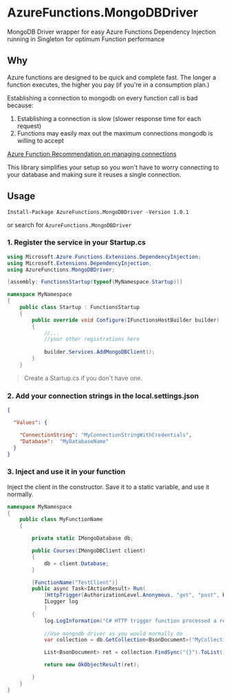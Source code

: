 # AzureFunctions.MongoDBDriver
MongoDB Driver wrapper for easy Azure Functions Dependency Injection running in Singleton for optimum Function performance



## Why

Azure functions are designed to be quick and complete fast. The longer a function executes, the higher you pay (if you're in a consumption plan.) 

Establishing a connection to mongodb on every function call is bad because:  
1. Establishing a connection is slow (slower response time for each request)
2. Functions may easily max out the maximum connections mongodb is willing to accept

[Azure Function Recommendation on managing connections](https://docs.microsoft.com/en-us/azure/azure-functions/manage-connections)

This library simplifies your setup so you won't have to worry connecting to your database and making sure it reuses a single connection.

## Usage

```shell
Install-Package AzureFunctions.MongoDBDriver -Version 1.0.1
```

or search for `AzureFunctions.MongoDBDriver`



### 1. Register the service in your Startup.cs
```csharp
using Microsoft.Azure.Functions.Extensions.DependencyInjection;
using Microsoft.Extensions.DependencyInjection;
using AzureFunctions.MongoDBDriver;

[assembly: FunctionsStartup(typeof(MyNamespace.Startup))]

namespace MyNamespace
{
    public class Startup : FunctionsStartup
    {
        public override void Configure(IFunctionsHostBuilder builder)
        {
            //... 
            //your other registrations here
            
            builder.Services.AddMongoDBClient();
        }
    }

```
> Create a Startup.cs if you don't have one.

### 2. Add your connection strings in the local.settings.json


```json
{

  "Values": {

    "ConnectionString": "MyConnectionStringWithCredentials",
    "Database":  "MyDatabaseName"
  }
}
```

### 3. Inject and use it in your function

Inject the client in the constructor. Save it to a static variable, and use it normally.

```csharp
namespace MyNamespace
{
    public class MyFunctionName
    {

        private static IMongoDatabase db;

        public Courses(IMongoDBClient client)
        {
            db = client.Database;
        }

        [FunctionName("TestClient")]
        public async Task<IActionResult> Run(
            [HttpTrigger(AuthorizationLevel.Anonymous, "get", "post", Route = "courses")] HttpRequest req,
            ILogger log
            )
        {
            log.LogInformation("C# HTTP trigger function processed a request.");
            
            //Use mongodb driver as you would normally do
            var collection = db.GetCollection<BsonDocument>("MyCollectionName");

            List<BsonDocument> ret = collection.FindSync("{}").ToList();

            return new OkObjectResult(ret);

        }
    }
}
```
